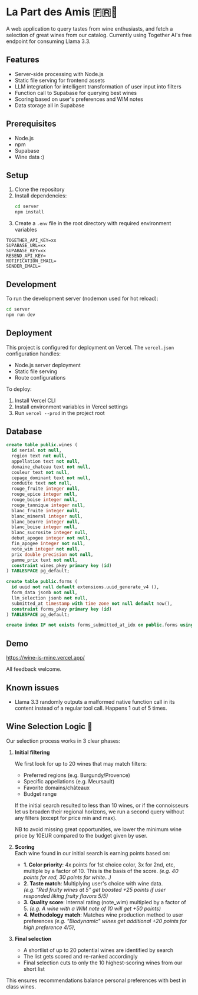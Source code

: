 # La Part des Amis 🇫🇷🍷

A web application to query tastes from wine enthusiasts, and fetch a selection of great wines from our catalog.
Currently using Together AI's free endpoint for consuming Llama 3.3.

## Features

- Server-side processing with Node.js
- Static file serving for frontend assets
- LLM integration for intelligent transformation of user input into filters
- Function call to Supabase for querying best wines
- Scoring based on user's preferences and WIM notes
- Data storage all in Supabase

## Prerequisites

- Node.js
- npm
- Supabase
- Wine data :) 

## Setup

1. Clone the repository
2. Install dependencies:
   ```bash
   cd server
   npm install
   ```
3. Create a `.env` file in the root directory with required environment variables

```
TOGETHER_API_KEY=xx
SUPABASE_URL=xx
SUPABASE_KEY=xx
RESEND_API_KEY=
NOTIFICATION_EMAIL=
SENDER_EMAIL=
```

## Development

To run the development server (nodemon used for hot reload):

```bash
cd server
npm run dev
```

## Deployment

This project is configured for deployment on Vercel. The `vercel.json` configuration handles:
- Node.js server deployment
- Static file serving
- Route configurations

To deploy:
1. Install Vercel CLI
2. Install environment variables in Vercel settings
3. Run `vercel --prod` in the project root

## Database

```sql
create table public.wines (
  id serial not null,
  region text not null,
  appellation text not null,
  domaine_chateau text not null,
  couleur text not null,
  cepage_dominant text not null,
  conduite text not null,
  rouge_fruite integer null,
  rouge_epice integer null,
  rouge_boise integer null,
  rouge_tannique integer null,
  blanc_fruite integer null,
  blanc_mineral integer null,
  blanc_beurre integer null,
  blanc_boise integer null,
  blanc_sucrosite integer null,
  debut_apogee integer not null,
  fin_apogee integer not null,
  note_wim integer not null,
  prix double precision not null,
  gamme_prix text not null,
  constraint wines_pkey primary key (id)
) TABLESPACE pg_default;

create table public.forms (
  id uuid not null default extensions.uuid_generate_v4 (),
  form_data jsonb not null,
  llm_selection jsonb not null,
  submitted_at timestamp with time zone not null default now(),
  constraint forms_pkey primary key (id)
) TABLESPACE pg_default;

create index IF not exists forms_submitted_at_idx on public.forms using btree (submitted_at desc) TABLESPACE pg_default;

```


## Demo

https://wine-is-mine.vercel.app/

All feedback welcome.

## Known issues

- Llama 3.3 randomly outputs a malformed native function call in its content instead of a regular tool call. Happens 1 out of 5 times.

## Wine Selection Logic 🍇

Our selection process works in 3 clear phases:

1. **Initial filtering**  
   
   We first look for up to 20 wines that may match filters:
   - Preferred regions (e.g. Burgundy/Provence)
   - Specific appellations (e.g. Meursault)
   - Favorite domains/châteaux
   - Budget range

   If the initial search resulted to less than 10 wines, or if the connoisseurs let us broaden their regional horizons, we run a second query without any filters (except for price min and max).

   NB to avoid missing great opportunities, we lower the minimum wine price by 10EUR compared to the budget given by user.

2. **Scoring**  
   Each wine found in our initial search is earning points based on:
   - **1. Color priority**: 4x points for 1st choice color, 3x for 2nd, etc, multiple by a factor of 10. This is the basis of the score.
      *(e.g. 40 points for red, 30 points for white...)*
   - **2. Taste match**: Multiplying user's choice with wine data.  
     *(e.g. "Red fruity wines at 5" get boosted +25 points if user responded liking fruity flavors 5/5)*
   - **3. Quality score**: Internal rating (note_wim) multipled by a factor of 5.
      *(e.g. A wine with a WIM note of 10 will get +50 points)*
   - **4. Methodology match**: Matches wine production method to user preferences
     *(e.g. "Biodynamic" wines get additional +20 points for high preference 4/5)*,

3. **Final selection**  
   - A shortlist of up to 20 potential wines are identified by search
   - The list gets scored and re-ranked accordingly
   - Final selection cuts to only the 10 highest-scoring wines from our short list

This ensures recommendations balance personal preferences with best in class wines.
